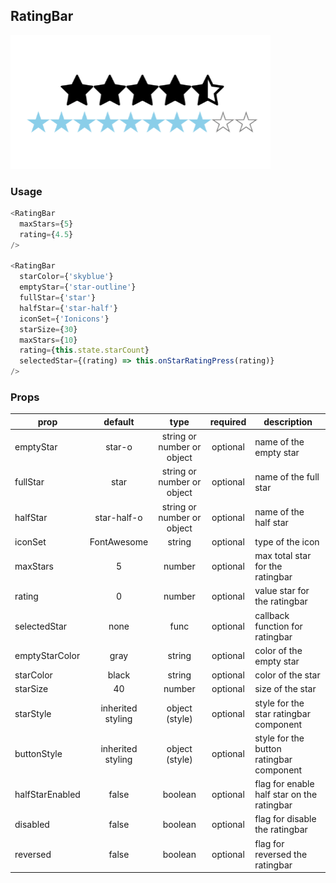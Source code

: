 ## RatingBar

![Image of RatingBar](images/ratingbar.png)

### Usage

```javascript
<RatingBar
  maxStars={5}
  rating={4.5}
/>

<RatingBar
  starColor={'skyblue'}
  emptyStar={'star-outline'}
  fullStar={'star'}
  halfStar={'star-half'}
  iconSet={'Ionicons'}
  starSize={30}
  maxStars={10}
  rating={this.state.starCount}
  selectedStar={(rating) => this.onStarRatingPress(rating)}
/>
```

### Props
| prop | default | type | required | description |
| --- | :---: | :---: | :---: | --- |
| emptyStar | star-o | string or number or object | optional | name of the empty star |
| fullStar | star | string or number or object | optional | name of the full star |
| halfStar | star-half-o | string or number or object | optional | name of the half star |
| iconSet | FontAwesome | string | optional | type of the icon |
| maxStars | 5 | number | optional | max total star for the ratingbar |
| rating | 0 | number | optional | value star for the ratingbar  |
| selectedStar | none | func | optional | callback function for ratingbar |
| emptyStarColor | gray | string | optional | color of the empty star |
| starColor | black | string | optional | color of the star |
| starSize | 40 | number | optional | size of the star |
| starStyle | inherited styling | object (style) | optional | style for the star ratingbar component | |
| buttonStyle | inherited styling | object (style) | optional | style for the button ratingbar component |
| halfStarEnabled | false | boolean | optional | flag for enable half star on the ratingbar |
| disabled | false | boolean | optional | flag for disable the ratingbar |
| reversed | false | boolean | optional | flag for reversed the ratingbar |